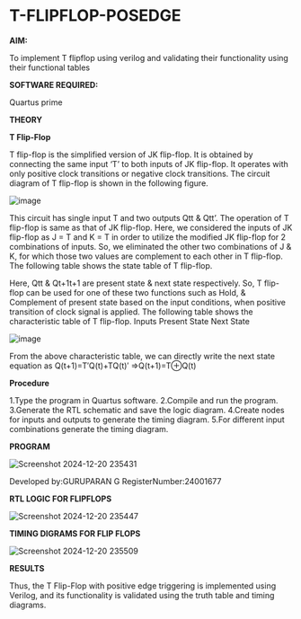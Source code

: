 # T-FLIPFLOP-POSEDGE

**AIM:**

To implement  T flipflop using verilog and validating their functionality using their functional tables

**SOFTWARE REQUIRED:**

Quartus prime

**THEORY**

**T Flip-Flop**

T flip-flop is the simplified version of JK flip-flop. It is obtained by connecting the same input ‘T’ to both inputs of JK flip-flop. It operates with only positive clock transitions or negative clock transitions. The circuit diagram of T flip-flop is shown in the following figure.

![image](https://github.com/naavaneetha/T-FLIPFLOP-POSEDGE/assets/154305477/458a68fe-2d08-4a9d-ac4f-7ae0480ce0bd)

 
This circuit has single input T and two outputs Qtt & Qtt’. The operation of T flip-flop is same as that of JK flip-flop. Here, we considered the inputs of JK flip-flop as J = T and K = T in order to utilize the modified JK flip-flop for 2 combinations of inputs. So, we eliminated the other two combinations of J & K, for which those two values are complement to each other in T flip-flop. The following table shows the state table of T flip-flop.

Here, Qtt & Qt+1t+1 are present state & next state respectively. So, T flip-flop can be used for one of these two functions such as Hold, & Complement of present state based on the input conditions, when positive transition of clock signal is applied. The following table shows the characteristic table of T flip-flop. Inputs Present State Next State

![image](https://github.com/naavaneetha/T-FLIPFLOP-POSEDGE/assets/154305477/cdd7fb32-539f-4b66-bb8d-f305a153c886)

 
From the above characteristic table, we can directly write the next state equation as Q(t+1)=T′Q(t)+TQ(t)′ ⇒Q(t+1)=T⊕Q(t)

**Procedure**

 
 
 1.Type the program in Quartus software. 2.Compile and run the program. 3.Generate
 the RTL schematic and save the logic diagram. 4.Create nodes for inputs and outputs to
 generate the timing diagram. 5.For different input combinations generate
 the timing diagram. 

**PROGRAM**

 

  ![Screenshot 2024-12-20 235431](https://github.com/user-attachments/assets/8eb6be60-6127-4c0c-88fa-d10714adcc0d)

  Developed by:GURUPARAN G RegisterNumber:24001677


**RTL LOGIC FOR FLIPFLOPS**


![Screenshot 2024-12-20 235447](https://github.com/user-attachments/assets/413439df-190e-45b5-a6a1-5c5fff6810ed)


**TIMING DIGRAMS FOR FLIP FLOPS**


![Screenshot 2024-12-20 235509](https://github.com/user-attachments/assets/7fe86d2f-efa8-4ad9-8f17-aa4218171ea2)


**RESULTS**


Thus, the T Flip-Flop with positive edge triggering is implemented using Verilog, and its
 functionality is validated using the truth table and timing diagrams.
